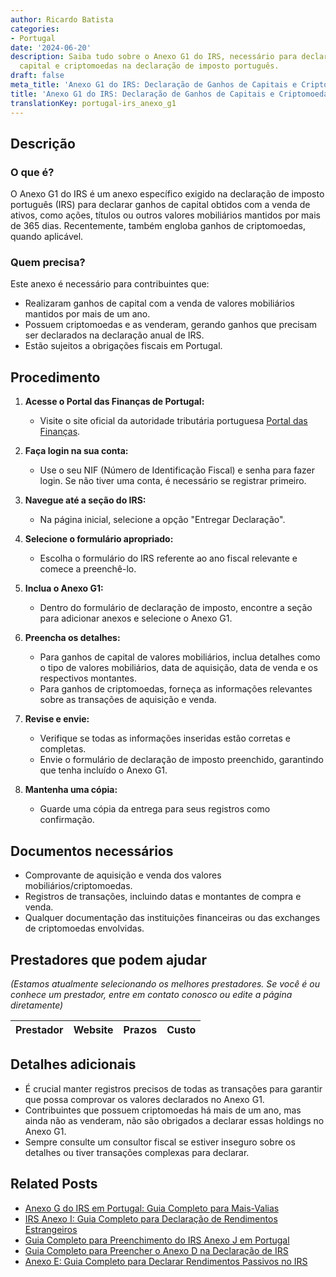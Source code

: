 ```yaml
---
author: Ricardo Batista
categories:
- Portugal
date: '2024-06-20'
description: Saiba tudo sobre o Anexo G1 do IRS, necessário para declarar ganhos de
  capital e criptomoedas na declaração de imposto português.
draft: false
meta_title: 'Anexo G1 do IRS: Declaração de Ganhos de Capitais e Criptomoedas'
title: 'Anexo G1 do IRS: Declaração de Ganhos de Capitais e Criptomoedas'
translationKey: portugal-irs_anexo_g1
---
```



## Descrição

### O que é?

O Anexo G1 do IRS é um anexo específico exigido na declaração de imposto português (IRS) para declarar ganhos de capital obtidos com a venda de ativos, como ações, títulos ou outros valores mobiliários mantidos por mais de 365 dias. Recentemente, também engloba ganhos de criptomoedas, quando aplicável.

### Quem precisa?

Este anexo é necessário para contribuintes que:

- Realizaram ganhos de capital com a venda de valores mobiliários mantidos por mais de um ano.
- Possuem criptomoedas e as venderam, gerando ganhos que precisam ser declarados na declaração anual de IRS.
- Estão sujeitos a obrigações fiscais em Portugal.

## Procedimento

1. **Acesse o Portal das Finanças de Portugal:**
   - Visite o site oficial da autoridade tributária portuguesa [Portal das Finanças](https://www.portaldasfinancas.gov.pt/).

2. **Faça login na sua conta:**
   - Use o seu NIF (Número de Identificação Fiscal) e senha para fazer login. Se não tiver uma conta, é necessário se registrar primeiro.

3. **Navegue até a seção do IRS:**
   - Na página inicial, selecione a opção "Entregar Declaração".

4. **Selecione o formulário apropriado:**
   - Escolha o formulário do IRS referente ao ano fiscal relevante e comece a preenchê-lo.

5. **Inclua o Anexo G1:**
   - Dentro do formulário de declaração de imposto, encontre a seção para adicionar anexos e selecione o Anexo G1.

6. **Preencha os detalhes:**
   - Para ganhos de capital de valores mobiliários, inclua detalhes como o tipo de valores mobiliários, data de aquisição, data de venda e os respectivos montantes.
   - Para ganhos de criptomoedas, forneça as informações relevantes sobre as transações de aquisição e venda.

7. **Revise e envie:**
   - Verifique se todas as informações inseridas estão corretas e completas.
   - Envie o formulário de declaração de imposto preenchido, garantindo que tenha incluído o Anexo G1.

8. **Mantenha uma cópia:**
   - Guarde uma cópia da entrega para seus registros como confirmação.

## Documentos necessários

- Comprovante de aquisição e venda dos valores mobiliários/criptomoedas.
- Registros de transações, incluindo datas e montantes de compra e venda.
- Qualquer documentação das instituições financeiras ou das exchanges de criptomoedas envolvidas.

## Prestadores que podem ajudar

_(Estamos atualmente selecionando os melhores prestadores. Se você é ou conhece um prestador, entre em contato conosco ou edite a página diretamente)_

| Prestador       |     Website     |     Prazos       |       Custo      |
| :-------------: | :-------------: |  :-------------: | :-------------: |

## Detalhes adicionais

- É crucial manter registros precisos de todas as transações para garantir que possa comprovar os valores declarados no Anexo G1.
- Contribuintes que possuem criptomoedas há mais de um ano, mas ainda não as venderam, não são obrigados a declarar essas holdings no Anexo G1.
- Sempre consulte um consultor fiscal se estiver inseguro sobre os detalhes ou tiver transações complexas para declarar.
## Related Posts

- [Anexo G do IRS em Portugal: Guia Completo para Mais-Valias](https://tramitit.com/pt/guides/portugal/irs_anexo_g/)
- [IRS Anexo I: Guia Completo para Declaração de Rendimentos Estrangeiros](https://tramitit.com/pt/guides/portugal/irs_anexo_i/)
- [Guia Completo para Preenchimento do IRS Anexo J em Portugal](https://tramitit.com/pt/guides/portugal/irs_anexo_j/)
- [Guia Completo para Preencher o Anexo D na Declaração de IRS](https://tramitit.com/pt/guides/portugal/irs_anexo_d/)
- [Anexo E: Guia Completo para Declarar Rendimentos Passivos no IRS](https://tramitit.com/pt/guides/portugal/irs_anexo_e/)